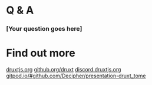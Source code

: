 
# Q & A

### [Your question goes here]

<div class="mb-10" />

# Find out more

<div class="grid grid-cols-[2fr,2fr] gap-4 !all:border-0 mt-5 !all:mb-5">
  <a href="https://druxtjs.org">druxtjs.org</a>
  <a href="https://github.org/druxt">github.org/druxt</a>
  <a href="https://discord.druxtjs.org">discord.druxtjs.org</a>
  <a href="https://gitpod.io/#github.com/Decipher/presentation-druxt_tome">gitpod.io/#github.com/Decipher/presentation-druxt_tome</a>
</div>

